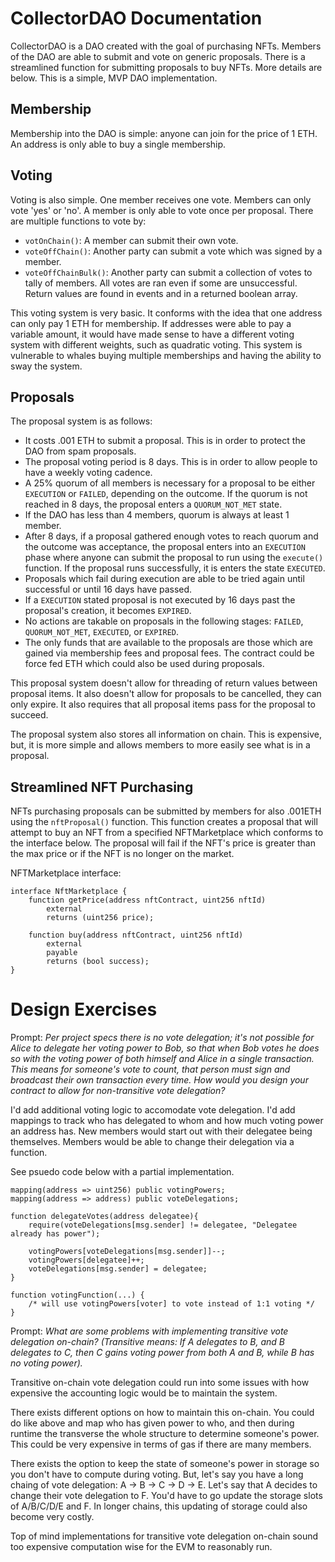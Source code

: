 # CollectorDAO Documentation

CollectorDAO is a DAO created with the goal of purchasing NFTs. Members of the DAO are able to submit and vote on generic proposals. There is a streamlined function for submitting proposals to buy NFTs. More details are below. This is a simple, MVP DAO implementation.

## Membership

Membership into the DAO is simple: anyone can join for the price of 1 ETH. An address is only able to buy a single membership.

## Voting

Voting is also simple. One member receives one vote. Members can only vote 'yes' or 'no'. A member is only able to vote once per proposal. There are multiple functions to vote by:

- `votOnChain()`: A member can submit their own vote.
- `voteOffChain()`: Another party can submit a vote which was signed by a member.
- `voteOffChainBulk()`: Another party can submit a collection of votes to tally of members. All votes are ran even if some are unsuccessful. Return values are found in events and in a returned boolean array.

This voting system is very basic. It conforms with the idea that one address can only pay 1 ETH for membership. If addresses were able to pay a variable amount, it would have made sense to have a different voting system with different weights, such as quadratic voting. This system is vulnerable to whales buying multiple memberships and having the ability to sway the system.

## Proposals

The proposal system is as follows:

- It costs .001 ETH to submit a proposal. This is in order to protect the DAO from spam proposals.
- The proposal voting period is 8 days. This is in order to allow people to have a weekly voting cadence.
- A 25% quorum of all members is necessary for a proposal to be either `EXECUTION` or `FAILED`, depending on the outcome. If the quorum is not reached in 8 days, the proposal enters a `QUORUM_NOT_MET` state.
- If the DAO has less than 4 members, quorum is always at least 1 member.
- After 8 days, if a proposal gathered enough votes to reach quorum and the outcome was acceptance, the proposal enters into an `EXECUTION` phase where anyone can submit the proposal to run using the `execute()` function. If the proposal runs successfully, it is enters the state `EXECUTED`.
- Proposals which fail during execution are able to be tried again until successful or until 16 days have passed.
- If a `EXECUTION` stated proposal is not executed by 16 days past the proposal's creation, it becomes `EXPIRED`.
- No actions are takable on proposals in the following stages: `FAILED`, `QUORUM_NOT_MET`, `EXECUTED`, or `EXPIRED`.
- The only funds that are available to the proposals are those which are gained via membership fees and proposal fees. The contract could be force fed ETH which could also be used during proposals. 

This proposal system doesn't allow for threading of return values between proposal items. It also doesn't allow for proposals to be cancelled, they can only expire. It also requires that all proposal items pass for the proposal to succeed.

The proposal system also stores all information on chain. This is expensive, but, it is more simple and allows members to more easily see what is in a proposal.

## Streamlined NFT Purchasing

NFTs purchasing proposals can be submitted by members for also .001ETH using the `nftProposal()` function. This function creates a proposal that will attempt to buy an NFT from a specified NFTMarketplace which conforms to the interface below. The proposal will fail if the NFT's price is greater than the max price or if the NFT is no longer on the market.

NFTMarketplace interface:
```
interface NftMarketplace {
    function getPrice(address nftContract, uint256 nftId)
        external
        returns (uint256 price);

    function buy(address nftContract, uint256 nftId)
        external
        payable
        returns (bool success);
}
```



# Design Exercises 

Prompt: *Per project specs there is no vote delegation; it's not possible for Alice to delegate her voting power to Bob, so that when Bob votes he does so with the voting power of both himself and Alice in a single transaction. This means for someone's vote to count, that person must sign and broadcast their own transaction every time. How would you design your contract to allow for non-transitive vote delegation?*

I'd add additional voting logic to accomodate vote delegation. I'd add mappings to track who has delegated to whom and how much voting power an address has. New members would start out with their delegatee being themselves. Members would be able to change their delegation via a function.

See psuedo code below with a partial implementation.

```
mapping(address => uint256) public votingPowers;
mapping(address => address) public voteDelegations;

function delegateVotes(address delegatee){
	require(voteDelegations[msg.sender] != delegatee, "Delegatee already has power");

	votingPowers[voteDelegations[msg.sender]]--;
	votingPowers[delegatee]++;
	voteDelegations[msg.sender] = delegatee;
}

function votingFunction(...) {
	/* will use votingPowers[voter] to vote instead of 1:1 voting */
}
```



Prompt: *What are some problems with implementing transitive vote delegation on-chain? (Transitive means: If A delegates to B, and B delegates to C, then C gains voting power from both A and B, while B has no voting power).*

Transitive on-chain vote delegation could run into some issues with how expensive the accounting logic would be to maintain the system.

There exists different options on how to maintain this on-chain. You could do like above and map who has given power to who, and then during runtime the transverse the whole structure to determine someone's power. This could be very expensive in terms of gas if there are many members.

There exists the option to keep the state of someone's power in storage so you don't have to compute during voting. But, let's say you have a long chaing of vote delegation: A -> B -> C -> D -> E. Let's say that A decides to change their vote delegation to F. You'd have to go update the storage slots of A/B/C/D/E and F. In longer chains, this updating of storage could also become very costly.

Top of mind implementations for transitive vote delegation on-chain sound too expensive computation wise for the EVM to reasonably run.

